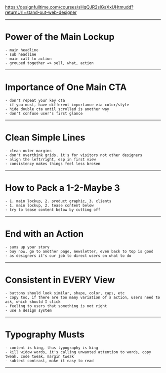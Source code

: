 
<https://designfulltime.com/courses/sHqQJR2slGsXxUHtmudd?returnUrl=stand-out-web-designer>

---

# Power of the Main Lockup

	- main headline
	- sub headline
	- main call to action
	- grouped together => sell, what, action

---

# Importance of One Main CTA

	- don't repeat your key cta
	- if you must, have different importance via color/style
	- hide double cta until scrolled is another way
	- don't confuse user's first glance

---

# Clean Simple Lines

	- clean outer margins
	- don't overthink grids, it's for visitors not other designers
	- align the left/right, esp in first view
	- consistency makes things feel less broken

---

# How to Pack a 1-2-Maybe 3

	- 1. main lockup, 2. product graphic, 3. clients
	- 1. main lockup, 2. tease content below
	- try to tease content below by cutting off

---

# End with an Action

	- sums up your story
	- buy now, go to another page, newsletter, even back to top is good
	- as designers it's our job to direct users on what to do

---

# Consistent in EVERY View

	- buttons should look similar, shape, color, caps, etc
	- copy too, if there are too many variation of a action, users need to ask, which should I click
	- feeling to users that something is not right
	- use a design system

---

# Typography Musts

	- content is king, thus typography is king
	- kill widow words, it's calling unwanted attention to words, copy tweak, code tweak, margin tweak
	- subtext contrast, make it easy to read

---
